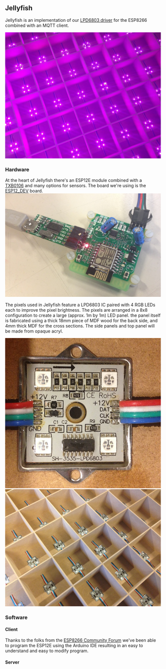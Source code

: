 ## Jellyfish

Jellyfish is an implementation of our [LPD6803 driver](https://github.com/area3001/esp8266-arduino-lpd6803) for the ESP8266 combined with an MQTT client.

![Example Schematic](https://raw.githubusercontent.com/area3001/jellyfish/master/img/LIGHTS.JPG)

### Hardware

At the heart of Jellyfish there's an ESP12E module combined with a [TXB0106](http://www.ti.com/product/txb0106) and many options for sensors. The board we're using is the [ESP12_DEV](https://github.com/Brubacker/ESP12_DEV) board.
![DEV Board](https://raw.githubusercontent.com/area3001/jellyfish/master/img/ESP12_DEV00_0.jpg)

The pixels used in Jellyfish feature a LPD6803 IC paired with 4 RGB LEDs each to improve the pixel brightness. The pixels are arranged in a 8x8 configuration to create a large (approx. 1m by 1m) LED panel. the panel itself is fabricated using a thick 18mm piece of MDF wood for the back side, and 4mm thick MDF for the cross sections. The side panels and top panel will be made from opaque acryl.

![Pixel](https://raw.githubusercontent.com/area3001/jellyfish/master/img/LPD6803_PIXEL.jpg)
![Panel closeup](https://raw.githubusercontent.com/area3001/jellyfish/master/img/PANEL_CLOSEUP.jpg)

### Software

#### Client

Thanks to the folks from the [ESP8266 Community Forum](https://github.com/esp8266) we've been able to program the ESP12E using the Arduino IDE resulting in an easy to understand and easy to modify program.

#### Server

